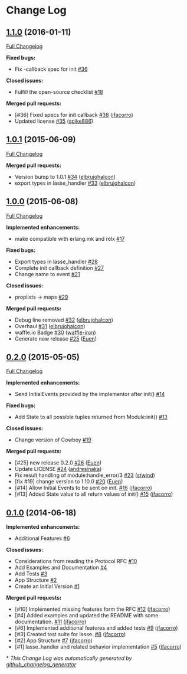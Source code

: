 # Change Log

## [1.1.0](https://github.com/inaka/lasse/tree/1.1.0) (2016-01-11)
[Full Changelog](https://github.com/inaka/lasse/compare/1.0.1...1.1.0)

**Fixed bugs:**

- Fix -callback spec for init [\#36](https://github.com/inaka/lasse/issues/36)

**Closed issues:**

- Fulfill the open-source checklist [\#18](https://github.com/inaka/lasse/issues/18)

**Merged pull requests:**

- \[\#36\] Fixed specs for init callback [\#38](https://github.com/inaka/lasse/pull/38) ([jfacorro](https://github.com/jfacorro))
- Updated license [\#35](https://github.com/inaka/lasse/pull/35) ([spike886](https://github.com/spike886))

## [1.0.1](https://github.com/inaka/lasse/tree/1.0.1) (2015-06-09)
[Full Changelog](https://github.com/inaka/lasse/compare/1.0.0...1.0.1)

**Merged pull requests:**

- Version bump to 1.0.1 [\#34](https://github.com/inaka/lasse/pull/34) ([elbrujohalcon](https://github.com/elbrujohalcon))
- export types in lasse\_handler [\#33](https://github.com/inaka/lasse/pull/33) ([elbrujohalcon](https://github.com/elbrujohalcon))

## [1.0.0](https://github.com/inaka/lasse/tree/1.0.0) (2015-06-08)
[Full Changelog](https://github.com/inaka/lasse/compare/0.2.0...1.0.0)

**Implemented enhancements:**

- make compatible with erlang.mk and relx [\#17](https://github.com/inaka/lasse/issues/17)

**Fixed bugs:**

- Export types in lasse\_handler [\#28](https://github.com/inaka/lasse/issues/28)
- Complete init callback definition [\#27](https://github.com/inaka/lasse/issues/27)
- Change name to event [\#21](https://github.com/inaka/lasse/issues/21)

**Closed issues:**

- proplists -\> maps [\#29](https://github.com/inaka/lasse/issues/29)

**Merged pull requests:**

- Debug line removed [\#32](https://github.com/inaka/lasse/pull/32) ([elbrujohalcon](https://github.com/elbrujohalcon))
- Overhaul [\#31](https://github.com/inaka/lasse/pull/31) ([elbrujohalcon](https://github.com/elbrujohalcon))
- waffle.io Badge [\#30](https://github.com/inaka/lasse/pull/30) ([waffle-iron](https://github.com/waffle-iron))
- Generate new release [\#25](https://github.com/inaka/lasse/pull/25) ([Euen](https://github.com/Euen))

## [0.2.0](https://github.com/inaka/lasse/tree/0.2.0) (2015-05-05)
[Full Changelog](https://github.com/inaka/lasse/compare/0.1.0...0.2.0)

**Implemented enhancements:**

- Send InitialEvents provided by the implementor after init\(\) [\#14](https://github.com/inaka/lasse/issues/14)

**Fixed bugs:**

- Add State to all possible tuples returned from Module:init\(\) [\#13](https://github.com/inaka/lasse/issues/13)

**Closed issues:**

- Change version of Cowboy [\#19](https://github.com/inaka/lasse/issues/19)

**Merged pull requests:**

- \[\#25\] new release 0.2.0 [\#26](https://github.com/inaka/lasse/pull/26) ([Euen](https://github.com/Euen))
- Update LICENSE [\#24](https://github.com/inaka/lasse/pull/24) ([andresinaka](https://github.com/andresinaka))
- Fix result handling of module:handle\_error/3 [\#23](https://github.com/inaka/lasse/pull/23) ([stwind](https://github.com/stwind))
- \[fix \#19\] change version to 1.10.0 [\#20](https://github.com/inaka/lasse/pull/20) ([Euen](https://github.com/Euen))
- \[\#14\] Allow Initial Events to be sent on init.  [\#16](https://github.com/inaka/lasse/pull/16) ([jfacorro](https://github.com/jfacorro))
- \[\#13\] Added State value to all return values of init\(\) [\#15](https://github.com/inaka/lasse/pull/15) ([jfacorro](https://github.com/jfacorro))

## [0.1.0](https://github.com/inaka/lasse/tree/0.1.0) (2014-06-18)
**Implemented enhancements:**

- Additional Features [\#6](https://github.com/inaka/lasse/issues/6)

**Closed issues:**

- Considerations from reading the Protocol RFC [\#10](https://github.com/inaka/lasse/issues/10)
- Add Examples and Documentation [\#4](https://github.com/inaka/lasse/issues/4)
- Add Tests [\#3](https://github.com/inaka/lasse/issues/3)
- App Structure [\#2](https://github.com/inaka/lasse/issues/2)
- Create an Initial Version [\#1](https://github.com/inaka/lasse/issues/1)

**Merged pull requests:**

- \[\#10\] Implemented missing features form the RFC [\#12](https://github.com/inaka/lasse/pull/12) ([jfacorro](https://github.com/jfacorro))
- \[\#4\] Added examples and updated the README with some documentation. [\#11](https://github.com/inaka/lasse/pull/11) ([jfacorro](https://github.com/jfacorro))
- \[\#6\] Implemented additional features and added tests [\#9](https://github.com/inaka/lasse/pull/9) ([jfacorro](https://github.com/jfacorro))
- \[\#3\] Created test suite for lasse. [\#8](https://github.com/inaka/lasse/pull/8) ([jfacorro](https://github.com/jfacorro))
- \[\#2\] App Structure [\#7](https://github.com/inaka/lasse/pull/7) ([jfacorro](https://github.com/jfacorro))
- \[\#1\] lasse\_handler and related behavior implementation [\#5](https://github.com/inaka/lasse/pull/5) ([jfacorro](https://github.com/jfacorro))



\* *This Change Log was automatically generated by [github_changelog_generator](https://github.com/skywinder/Github-Changelog-Generator)*